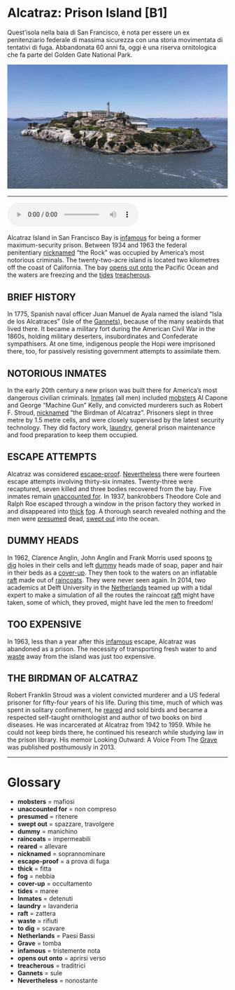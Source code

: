 # Alcatraz: Prison Island   [B1]

Quest’isola nella baia di San Francisco, è nota per essere un ex penitenziario federale di massima sicurezza con una storia movimentata di tentativi di fuga. Abbandonata 60 anni fa, oggi è una riserva ornitologica che fa parte del Golden Gate National Park.

![](Alcatraz%20Prison%20Island.jpg)

--------------

<div>
<audio controls autoplay>
    <source src="https:/raw.githubusercontent.com/dartie/speakup/main/2024-01/Alcatraz%20Prison%20Island.mp3" type="audio/mpeg">
</audio>
</div>


Alcatraz Island in San Francisco Bay is [infamous](## "tristemente nota") for being a former maximum-security prison. Between 1934 and 1963 the federal penitentiary [nicknamed](## "soprannominare") “the Rock” was occupied by America’s most notorious criminals. The twenty-two-acre island is located two kilometres off the coast of California. The bay [opens out onto](## "aprirsi verso") the Pacific Ocean and the waters are freezing and the [tides](## "maree") [treacherous](## "traditrici"). 

## BRIEF HISTORY
In 1775, Spanish naval officer Juan Manuel de Ayala named the island “Isla de los Alcatraces” (Isle of the [Gannets](## "sule")), because of the many seabirds that lived there. It became a military fort during the American Civil War in the 1860s, holding military deserters, insubordinates and Confederate sympathisers. At one time, indigenous people the Hopi were imprisoned there, too, for passively resisting government attempts to assimilate them.

## NOTORIOUS INMATES
In the early 20th century a new prison was built there for America’s most dangerous civilian criminals. [Inmates](## "detenuti") (all men) included [mobsters](## "mafiosi") Al Capone and George “Machine Gun” Kelly, and convicted murderers such as Robert F. Stroud, [nicknamed](## "soprannominare") “the Birdman of Alcatraz”. Prisoners slept in three metre by 1.5 metre cells, and were closely supervised by the latest security technology. They did factory work, [laundry](## "lavanderia"), general prison maintenance and food preparation to keep them occupied. 

## ESCAPE ATTEMPTS
Alcatraz was considered [escape-proof](## "a prova di fuga"). [Nevertheless](## "nonostante") there were fourteen escape attempts involving thirty-six inmates. Twenty-three were recaptured, seven killed and three bodies recovered from the bay. Five inmates remain [unaccounted for](## "non compreso"). In 1937, bankrobbers Theodore Cole and Ralph Roe escaped through a window in the prison factory they worked in and disappeared into [thick](## "fitta") [fog](## "nebbia"). A thorough search revealed nothing and the men were [presumed](## "ritenere") dead, [swept out](## "spazzare, travolgere") into the ocean. 

## DUMMY HEADS
In 1962, Clarence Anglin, John Anglin and Frank Morris used spoons [to dig](## "scavare") holes in their cells and left [dummy](## "manichino") heads made of soap, paper and hair in their beds as a [cover-up](## "occultamento"). They then took to the waters on an inflatable [raft](## "zattera") made out of [raincoats](## "impermeabili"). They were never seen again. In 2014, two academics at Delft University in the [Netherlands](## "Paesi Bassi") teamed up with a tidal expert to make a simulation of all the routes the raincoat [raft](## "zattera") might have taken, some of which, they proved, might have led the men to freedom! 

## TOO EXPENSIVE
In 1963, less than a year after this [infamous](## "tristemente nota") escape, Alcatraz was abandoned as a prison. The necessity of transporting fresh water to and [waste](## "rifiuti") away from the island was just too expensive.  

## THE BIRDMAN OF ALCATRAZ
Robert Franklin Stroud was a violent convicted murderer and a US federal prisoner for fifty-four years of his life. During this time, much of which was spent in solitary confinement, he [reared](## "allevare") and sold birds and became a respected self-taught ornithologist and author of two books on bird diseases. He was incarcerated at Alcatraz from 1942 to 1959. While he could not keep birds there, he continued his research while studying law in the prison library. His memoir Looking Outward: A Voice From The [Grave](## "tomba") was published posthumously in 2013. 
 

--------------

<div style = "display:block; clear:both; page-break-after:always;"></div>

# Glossary
* **mobsters** = mafiosi
* **unaccounted for** = non compreso
* **presumed** = ritenere
* **swept out** = spazzare, travolgere
* **dummy** = manichino
* **raincoats** = impermeabili
* **reared** = allevare
* **nicknamed** = soprannominare
* **escape-proof** = a prova di fuga
* **thick** = fitta
* **fog** = nebbia
* **cover-up** = occultamento
* **tides** = maree
* **Inmates** = detenuti
* **laundry** = lavanderia
* **raft** = zattera
* **waste** = rifiuti
* **to dig** = scavare
* **Netherlands** = Paesi Bassi
* **Grave** = tomba
* **infamous** = tristemente nota
* **opens out onto** = aprirsi verso
* **treacherous** = traditrici
* **Gannets** = sule
* **Nevertheless** = nonostante
